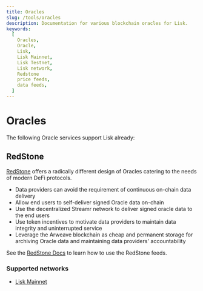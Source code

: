 ```yaml
---
title: Oracles
slug: /tools/oracles
description: Documentation for various blockchain oracles for Lisk.
keywords:
  [
    Oracles,
    Oracle,
    Lisk,
    Lisk Mainnet,
    Lisk Testnet,
    Lisk network,
    Redstone
    price feeds,
    data feeds,
  ]
---
```


# Oracles

The following Oracle services support Lisk already:

## RedStone

[RedStone](https://redstone.finance/) offers a radically different design of Oracles catering to the needs of modern DeFi protocols.

- Data providers can avoid the requirement of continuous on-chain data delivery
- Allow end users to self-deliver signed Oracle data on-chain
- Use the decentralized Streamr network to deliver signed oracle data to the end users
- Use token incentives to motivate data providers to maintain data integrity and uninterrupted service
- Leverage the Arweave blockchain as cheap and permanent storage for archiving Oracle data and maintaining data providers' accountability

See the [RedStone Docs](https://docs.redstone.finance/) to learn how to use the RedStone feeds.

### Supported networks

- [Lisk Mainnet](https://app.redstone.finance/#/app/token/LSK)